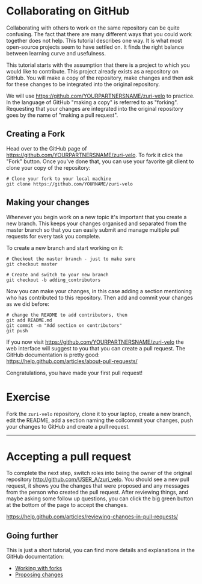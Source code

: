 # Collaborating on GitHub

Collaborating with others to work on the same repository can be quite confusing.
The fact that there are many different ways that you could work together does
not help. This tutorial describes one way. It is what most open-source
projects seem to have settled on. It finds the right balance between learning
curve and usefulness.

This tutorial starts with the assumption that there is a project to which you
would like to contribute. This project already exists as a repository on GitHub.
You will make a copy of the repository, make changes and then ask for these
changes to be integrated into the original repository.

We will use https://github.com/YOURPARTNERSNAME/zuri-velo to practice. In
the language of GitHub "making a copy" is referred to as "forking". Requesting
that your changes are integrated into the original repository goes by the name
of "making a pull request".


## Creating a Fork

Head over to the GitHub page of https://github.com/YOURPARTNERSNAME/zuri-velo.
To fork it click the "Fork" button. Once you've done that, you can use your favorite git
client to clone your copy of the repository:

```
# Clone your fork to your local machine
git clone https://github.com/YOURNAME/zuri-velo
```

## Making your changes

Whenever you begin work on a new topic it's important that you create a new
branch. This keeps your changes organised and separated from the master branch
so that you can easily submit and manage multiple pull requests for every task
you complete.

To create a new branch and start working on it:

```
# Checkout the master branch - just to make sure
git checkout master

# Create and switch to your new branch
git checkout -b adding_contributors
```

Now you can make your changes, in this case adding a section mentioning who has
contributed to this repository. Then add and commit your changes as we did before:
```
# change the README to add contributors, then
git add README.md
git commit -m "Add section on contributors"
git push
```

If you now visit https://github.com/YOURPARTNERSNAME/zuri-velo the web interface will
suggest to you that you can create a pull request. The GitHub documentation is
pretty good: https://help.github.com/articles/about-pull-requests/

Congratulations, you have made your first pull request!


# Exercise

Fork the `zuri-velo` repository, clone it to your laptop, create a new branch,
edit the README, add a section naming the collcommit your changes, push your
changes to GitHub and create a pull request.

---

# Accepting a pull request

To complete the next step, switch roles into being the owner of the original
repository http://github.com/USER_A/zuri_velo. You should see a new pull request,
it shows you the changes that were proposed and any messages from the person
who created the pull request. After reviewing things, and maybe asking some
follow up questions, you can click the big green button at the bottom of the
page to accept the changes.

https://help.github.com/articles/reviewing-changes-in-pull-requests/


## Going further

This is just a short tutorial, you can find more details and explanations in
the GitHub documentation:

* [Working with forks](https://help.github.com/articles/working-with-forks/)
* [Proposing changes](https://help.github.com/articles/proposing-changes-to-your-work-with-pull-requests/)
